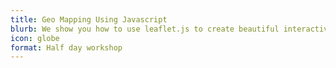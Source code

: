 ```yaml
---
title: Geo Mapping Using Javascript
blurb: We show you how to use leaflet.js to create beautiful interactive maps over which you can overlay your company data.
icon: globe
format: Half day workshop
---
```

